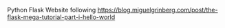 Python Flask Website following https://blog.miguelgrinberg.com/post/the-flask-mega-tutorial-part-i-hello-world
